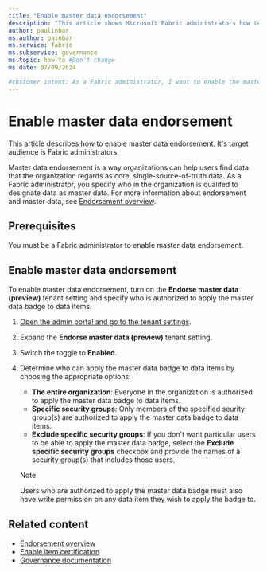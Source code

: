 ```yaml
---
title: "Enable master data endorsement"
description: "This article shows Microsoft Fabric administrators how to enable master data endorsement on their tenant."
author: paulinbar
ms.author: painbar
ms.service: fabric
ms.subservice: governance
ms.topic: how-to #Don't change
ms.date: 07/09/2024

#customer intent: As a Fabric administrator, I want to enable the master data endorsement feature so that specified users can apply the master data badge to data items that my organization considers to be core, single-source-of-truth data.
---
```

# Enable master data endorsement

This article describes how to enable master data endorsement. It's target audience is Fabric administrators.

Master data endorsement is a way organizations can help users find data that the organization regards as core, single-source-of-truth data. As a Fabric administrator, you specify who in the organization is qualifed to designate data as master data. For more information about endorsement and master data, see [Endorsement overview](../governance/endorsement-overview.md).

## Prerequisites

You must be a Fabric administrator to enable master data endorsement.

## Enable master data endorsement

To enable master data endorsement, turn on the **Endorse master data (preview)** tenant setting and specify who is authorized to apply the master data badge to data items.

1. [Open the admin portal and go to the tenant settings](./about-tenant-settings.md#how-to-get-to-the-tenant-settings).
1. Expand the **Endorse master data (preview)** tenant setting.
1. Switch the toggle to **Enabled**.
1. Determine who can apply the master data badge to data items by choosing the appropriate options:
    * **The entire organization**: Everyone in the organization is authorized to apply the master data badge to data items.
    * **Specific security groups**: Only members of the specified seurity group(s) are authorized to apply the master data badge to data items.
    * **Exclude specific security groups**: If you don't want particular users to be able to apply the master data badge, select the **Exclude specific security groups** checkbox and provide the names of a security group(s) that includes those users.

    > [!NOTE]
    > Users who are authorized to apply the master data badge must also have write permission on any data item they wish to apply the badge to.

## Related content

* [Endorsement overview](../governance/endorsement-overview.md)
* [Enable item certification](./certification-enable.md)
* [Governance documentation](../governance/index.yml)